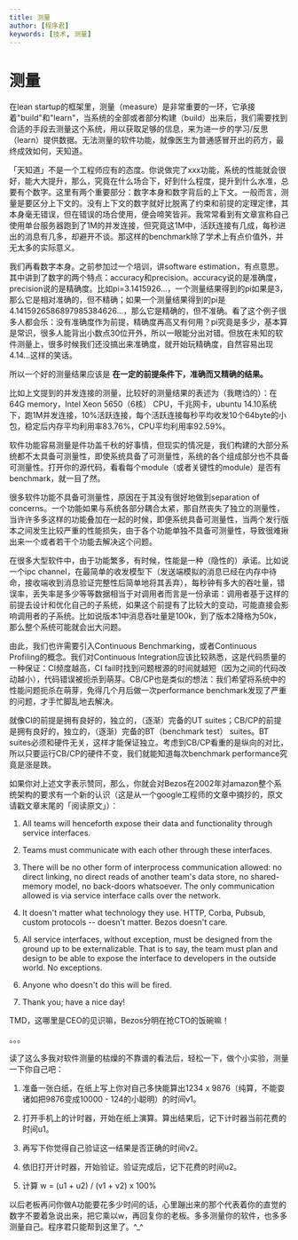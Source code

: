 ```yaml
---
title: 测量
author: [程序君]
keywords: [技术, 测量]
---
```


# 测量

在lean startup的框架里，测量（measure）是非常重要的一环，它承接着"build"和"learn"，当系统的全部或者部分构建（build）出来后，我们需要找到合适的手段去测量这个系统，用以获取足够的信息，来为进一步的学习/反思（learn）提供数据。无法测量的软件功能，就像医生为普通感冒开出的药方，最终成效如何，天知道。

「天知道」不是一个工程师应有的态度。你说做完了xxx功能，系统的性能就会很好，能大大提升，那么，究竟在什么场合下，好到什么程度，提升到什么水准，总要有个数字。这里有两个重要部分：数字本身和数字背后的上下文。一般而言，测量是要区分上下文的。没有上下文的数字就好比脱离了约束和前提的定理定律，其本身毫无错误，但在错误的场合使用，便会啼笑皆非。我常常看到有文章宣称自己使用单台服务器跑到了1M的并发连接，但究竟这1M中，活跃连接有几成，每秒进出的消息有几多，却避开不谈。那这样的benchmark除了学术上有点价值外，并无太多的实际意义。

我们再看数字本身。之前参加过一个培训，讲software estimation，有点意思。其中讲到了数字的两个特点：accuracy和precision。accuracy说的是准确度，precision说的是精确度。比如pi=3.1415926...，一个测量结果得到的pi如果是3，那么它是相对准确的，但不精确；如果一个测量结果得到的pi是4.1415926586897985384626...，那么它是精确的，但不准确。看了这个例子很多人都会乐：没有准确度作为前提，精确度再高又有何用？pi究竟是多少，基本算是常识，很多人能背出小数点30位开外，所以一眼能分出对错。但放在未知的软件测量上，很多时候我们还没搞出来准确度，就开始玩精确度，自然容易出现4.14...这样的笑话。

所以一个好的测量结果应该是 __在一定的前提条件下，准确而又精确的结果。__

比如上文提到的并发连接的测量，比较好的测量结果的表述为（我瞎诌的）：在64G memory，Intel Xeon 5650（6核） CPU，千兆网卡，ubuntu 14.10系统下，跑1M并发连接，10%活跃连接，每个活跃连接每秒平均收发10个64byte的小包，稳定后内存平均利用率83.76%，CPU平均利用率92.59%。

软件功能容易测量是件功盖千秋的好事情，但现实的情况是，我们构建的大部分系统都不太具备可测量性，即使系统具备了可测量性，系统的各个组成部分也不具备可测量性。打开你的源代码，看看每个module（或者关键性的module）是否有benchmark，就一目了然。

很多软件功能不具备可测量性，原因在于其没有很好地做到separation of concerns。一个功能如果与系统各部分耦合太紧，那自然丧失了独立的测量性，当许许多多这样的功能叠加在一起的时候，即便系统具备可测量性，当两个发行版本之间发生比较严重的性能损失，由于各个功能单独不具备可测量性，导致很难揪出来一个或者若干个功能去解决这个问题。

在很多大型软件中，由于功能繁多，有时候，性能是一种（隐性的）承诺。比如说一个ipc channel，在最简单的收发模型下（发送端模拟的消息已经在内存中待命，接收端收到消息验证完整性后简单地将其丢弃），每秒钟有多大的吞吐量，错误率，丢失率是多少等等数据相当于对调用者而言是一份承诺：调用者基于这样的前提去设计和优化自己的子系统，如果这个前提有了比较大的变动，可能直接会影响调用者的子系统。比如说版本1中消息吞吐量是100k，到了版本2降格为50k，那么整个系统可能就会出大问题。

由此，我们也许需要引入Continuous Benchmarking，或者Continuous Profiling的概念。我们对Continuous Integration应该比较熟悉，这是代码质量的一种保证：CI频度越高，CI fail时找到问题根源的时间就越短（因为之间的代码改动越小），代码错误被扼杀到萌芽。CB/CP也是类似的想法：我们希望将系统中的性能问题扼杀在萌芽，免得几个月后做一次performance benchmark发现了严重的问题，才手忙脚乱地去解决。

就像CI的前提是拥有良好的，独立的，（逐渐）完备的UT suites；CB/CP的前提是拥有良好的，独立的，（逐渐）完备的BT（benchmark test） suites。BT suites必须和硬件无关，这样才能保证独立。考虑到CB/CP看重的是纵向的对比，所以只要运行CB/CP的硬件不变，我们就能知道每次benchmark performance究竟是涨是跌。

如果你对上述文字表示赞同，那么，你就会对Bezos在2002年对amazon整个系统架构的要求有一个新的认识（这是从一个google工程师的文章中摘抄的，原文请戳文章末尾的「阅读原文」）：

1) All teams will henceforth expose their data and functionality through service interfaces.

2) Teams must communicate with each other through these interfaces.

3) There will be no other form of interprocess communication allowed: no direct linking, no direct reads of another team's data store, no shared-memory model, no back-doors whatsoever. The only communication allowed is via service interface calls over the network.

4) It doesn't matter what technology they use. HTTP, Corba, Pubsub, custom protocols -- doesn't matter. Bezos doesn't care.

5) All service interfaces, without exception, must be designed from the ground up to be externalizable. That is to say, the team must plan and design to be able to expose the interface to developers in the outside world. No exceptions.

6) Anyone who doesn't do this will be fired.

7) Thank you; have a nice day!

TMD，这哪里是CEO的见识嘛，Bezos分明在抢CTO的饭碗嘛！

。。。

读了这么多我对软件测量的枯燥的不靠谱的看法后，轻松一下，做个小实验，测量一下你自己吧：

1) 准备一张白纸，在纸上写上你对自己多快能算出1234 x 9876（纯算，不能耍诸如把9876变成10000 - 124的小聪明）的时间v1。

2) 打开手机上的计时器，开始在纸上演算。算出结果后，记下计时器当前花费的时间u1。

3) 再写下你觉得自己验证这一结果是否正确的时间v2。

4) 依旧打开计时器，开始验证。验证完成后，记下花费的时间u2。

5) 计算 w = (u1 + u2) / (v1 + v2) x 100%

以后老板再问你做A功能要花多少时间的话，心里蹦出来的那个代表着你的直觉的数字不要着急说出来，把它乘以w，再回复你的老板。多多测量你的软件，也多多测量自己。程序君只能帮到这里了。^_^
